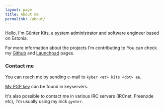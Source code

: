 ```yaml
---
layout: page
title: About me
permalink: /about/
---
```


Hello, I'm Günter Kits, a system administrator and software engineer 
based on Estonia.

For more information about the projects I'm contributing to You can 
check my [Github] and [Launchpad] pages.

### Contact me

You can reach me by sending e-mail to `kyber <at> kits <dot> ee`.

[My PGP key] can be found in keyservers.

It's also possible to contact me in various IRC servers (IRCnet, 
Freenode etc), I'm usually using my nick `gynter`.

[Github]: https://github.com/gynter
[Launchpad]: https://launchpad.net/~gynter
[My PGP key]: https://pgp.mit.edu/pks/lookup?op=vindex&search=0xC6C08ACB9F84326D
